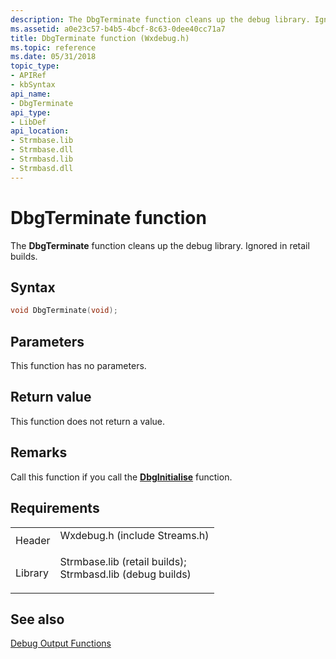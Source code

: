 ```yaml
---
description: The DbgTerminate function cleans up the debug library. Ignored in retail builds.
ms.assetid: a0e23c57-b4b5-4bcf-8c63-0dee40cc71a7
title: DbgTerminate function (Wxdebug.h)
ms.topic: reference
ms.date: 05/31/2018
topic_type: 
- APIRef
- kbSyntax
api_name: 
- DbgTerminate
api_type: 
- LibDef
api_location: 
- Strmbase.lib
- Strmbase.dll
- Strmbasd.lib
- Strmbasd.dll
---
```


# DbgTerminate function

The **DbgTerminate** function cleans up the debug library. Ignored in retail builds.

## Syntax


```C++
void DbgTerminate(void);
```



## Parameters

This function has no parameters.

## Return value

This function does not return a value.

## Remarks

Call this function if you call the [**DbgInitialise**](dbginitialise.md) function.

## Requirements



|                    |                                                                                                                                                                                            |
|--------------------|--------------------------------------------------------------------------------------------------------------------------------------------------------------------------------------------|
| Header<br/>  | <dl> <dt>Wxdebug.h (include Streams.h)</dt> </dl>                                                                                   |
| Library<br/> | <dl> <dt>Strmbase.lib (retail builds); </dt> <dt>Strmbasd.lib (debug builds)</dt> </dl> |



## See also

<dl> <dt>

[Debug Output Functions](debug-output-functions.md)
</dt> </dl>

 

 




